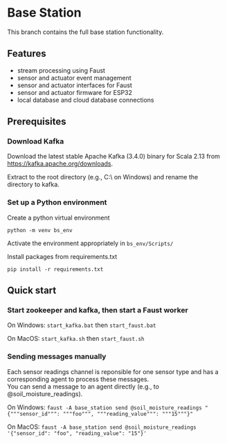 # Base Station

This branch contains the full base station functionality.

## Features

- stream processing using Faust
- sensor and actuator event management
- sensor and actuator interfaces for Faust
- sensor and actuator firmware for ESP32
- local database and cloud database connections

## Prerequisites
### Download Kafka
Download the latest stable Apache Kafka (3.4.0) binary for Scala 2.13 from https://kafka.apache.org/downloads.

Extract to the root directory (e.g., C:\ on Windows) and rename the directory to kafka.

### Set up a Python environment
Create a python virtual environment
```
python -m venv bs_env
```

Activate the environment appropriately in `bs_env/Scripts/`

Install packages from requirements.txt
```
pip install -r requirements.txt
```

## Quick start

### Start zookeeper and kafka, then start a Faust worker
On Windows: `start_kafka.bat` then `start_faust.bat`

On MacOS: `start_kafka.sh` then `start_faust.sh`

### Sending messages manually
Each sensor readings channel is reponsible for one sensor type and has a corresponding agent to process these messages.  
You can send a message to an agent directly (e.g., to @soil_moisture_readings).

On Windows: `faust -A base_station send @soil_moisture_readings "{"""sensor_id""": """foo""", """reading_value""": """15"""}"`

On MacOS: `faust -A base_station send @soil_moisture_readings '{"sensor_id": "foo", "reading_value": "15"}'`

